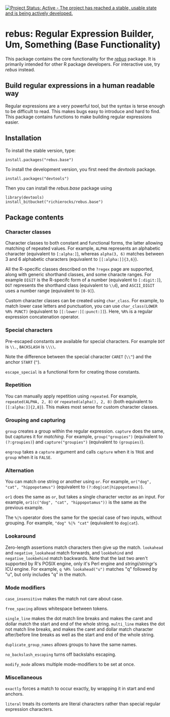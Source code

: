[![Project Status: Active - The project has reached a stable, usable state and is being actively developed.](http://www.repostatus.org/badges/0.1.0/active.svg)](http://www.repostatus.org/#active)

# rebus: Regular Expression Builder, Um, Something (Base Functionality)

This package contains the core functionality for the [*rebus*](https://github.com/richierocks/rebus) package.  It is primarily intended for other R package developers.  For interactive use, try *rebus* instead.

## Build regular expressions in a human readable way

Regular expressions are a very powerful tool, but the syntax is terse enough
to be difficult to read.  This makes bugs easy to introduce and hard to
find.  This package contains functions to make building regular expressions
easier.

## Installation

To install the stable version, type:

```{r}
install.packages("rebus.base")
```

To install the development version, you first need the *devtools* package.

```{r}
install.packages("devtools")
```

Then you can install the *rebus.base* package using

```{r}
library(devtools)
install_bitbucket("richierocks/rebus.base")
```

## Package contents

### Character classes

Character classes to both constant and functional forms, the latter allowing matching of repeated values.  For example, `ALPHA` represents an alphabetic character (equivalent to `[:alpha:]`), whereas `alpha(3, 6)` matches between 3 and 6 alphabetic characters (equivalent to `[[:alpha:]]{3,6}`).

All the R-specific classes described on the `?regex` page are supported, along with generic shorthand classes, and some characte ranges. For example `DIGIT` is the R-specifc form of a number (equivalent to `[:digit:]`), `DGT` represents the shorthand class (equivalent to `\\d`), and `ASCII_DIGIT` uses a number range (equivalent to `[0-9]`).

Custom character classes can be created using `char_class`.  For example, to match lower case letters and punctuation, you can use `char_class(LOWER %R% PUNCT)` (equivalent to `[[:lower:][:punct:]]`).  Here, `%R%` is a regular expression concatenation operator.

### Special characters

Pre-escaped constants are available for special characters.  For example `DOT` is `\\.`, `BACKSLASH` is `\\\\`.

Note the difference between the special character `CARET` (`\\^`) and the anchor `START` (`^`).

`escape_special` is a functional form for creating those constants.

### Repetition

You can manually apply repetition using `repeated`.  For example, `repeated(ALPHA, 2, 8)` or `repeated(alpha(), 2, 8)` (both equivalent to `[[:alpha:]]{2,8}`).  This makes most sense for custom character classes.

### Grouping and capturing

`group` creates a group within the regular expression.  `capture` does the same, but captures it for *matching*.  For example, `group("groupies")` (equivalent to `(?:groupies)`) and `capture("groupies")` (equivalent to `(groupies)`).

`engroup` takes a `capture` argument and calls `capture` when it is `TRUE` and `group` when it is `FALSE`.

### Alternation

You can match one string or another using `or`.  For example, `or("dog", "cat", "hippopotamus")` (equivalent to `(?:dog|cat|hippopotamus)`).

`or1` does the same as `or`, but takes a single character vector as an input.  For example, `or1(c("dog", "cat", "hippopotamus"))` is the same as the previous example.

The `%|%` operator does the same for the special case of two inputs, without grouping. For example, `"dog" %|% "cat"` (equivalent to `dog|cat`).

### Lookaround

Zero-length assertions match characters then give up the match.  `lookahead` and `negative_lookahead` match forwards, and `lookbehind` and `negative_lookbehind` match backwards.  Note that the last two aren't supported by R's POSIX engine, only it's Perl engine and *stringi*/*stringr*'s ICU engine.  For example, `q %R% lookahead("u")` matches "q" followed by "u", but only includes "q" in the match.

### Mode modifiers

`case_insensitive` makes the match not care about case.

`free_spacing` allows whitespace between tokens.

`single_line` makes the dot match line breaks and makes the caret and dollar match the start and end of the whole string.  `multi_line` makes the dot not match line breaks, and makes the caret and dollar match character after/before line breaks as well as the start and end of the whole string.

`duplicate_group_names` allows groups to have the same names.

`no_backslash_escaping` turns off backslahs escaping.

`modify_mode` allows multiple mode-modifiers to be set at once.

### Miscellaneous

`exactly` forces a match to occur exactly, by wrapping it in start and end anchors.

`literal` treats its contents are literal characters rather than special regular expression characters.

